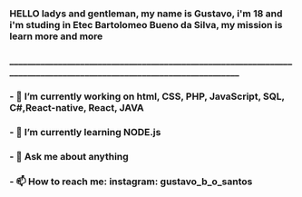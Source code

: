 ### HELLO ladys and gentleman, my name is Gustavo, i'm 18 and i'm studing in Etec Bartolomeo Bueno da Silva, my mission is learn more and more
### ____________________________________________________________________________________________________________________
<!--
**ThorfDivine/ThorfDivine** is a ✨ _special_ ✨ repository because its `README.md` (this file) appears on your GitHub profile.

Here are some ideas to get you started:
-->
### - 🔭 I’m currently working on html, CSS, PHP, JavaScript, SQL, C#,React-native, React, JAVA
### - 🌱 I’m currently learning NODE.js  
### - 💬 Ask me about anything
### - 📫 How to reach me: instagram: gustavo_b_o_santos

